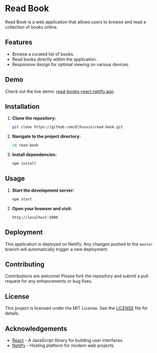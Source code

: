 
# Read Book


Read Book is a web application that allows users to browse and read a collection of books online.

## Features

- Browse a curated list of books.
- Read books directly within the application.
- Responsive design for optimal viewing on various devices.

## Demo

Check out the live demo: [read-books-react.netlify.app](https://read-books-react.netlify.app/)

## Installation

1. **Clone the repository:**

   ```bash
   git clone https://github.com/Elhussin/read-book.git
   ```

2. **Navigate to the project directory:**

   ```bash
   cd read-book
   ```

3. **Install dependencies:**

   ```bash
   npm install
   ```

## Usage

1. **Start the development server:**

   ```bash
   npm start
   ```

2. **Open your browser and visit:**

   ```
   http://localhost:3000
   ```

## Deployment

This application is deployed on Netlify. Any changes pushed to the `master` branch will automatically trigger a new deployment.

## Contributing

Contributions are welcome! Please fork the repository and submit a pull request for any enhancements or bug fixes.

## License

This project is licensed under the MIT License. See the [LICENSE](LICENSE) file for details.

## Acknowledgements

- [React](https://reactjs.org/) - A JavaScript library for building user interfaces.
- [Netlify](https://www.netlify.com/) - Hosting platform for modern web projects.
